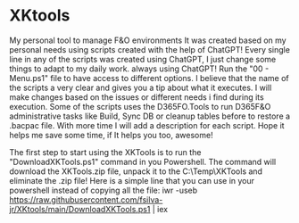 # XKtools
My personal tool to manage F&amp;O environments
It was created based on my personal needs using scripts created with the help of ChatGPT!
Every single line in any of the scripts was created using ChatGPT, I just change some things to adapt to my daily work. always using ChatGPT!
Run the "00 - Menu.ps1" file to have access to different options. I believe that the name of the scripts a very clear and gives you a tip about what it executes.
I will make changes based on the issues or different needs i find during its execution.
Some of the scripts uses the D365FO.Tools to run D365F&O administrative tasks like Build, Sync DB or cleanup tables before to restore a .bacpac file.
With more time I will add a description for each script.
Hope it helps me save some time, if It helps you too, awesome!

The first step to start using the XKTools is to run the "DownloadXKTools.ps1" command in you Powershell. The command will download the XKTools.zip file, unpack it to the C:\Temp\XKTools and eliminate the .zip file!
Here is a simple line that you can use in your powershell instead of copying all the file:
iwr -useb https://raw.githubusercontent.com/fsilva-jr/XKtools/main/DownloadXKTools.ps1 | iex

